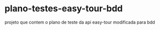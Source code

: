 # plano-testes-easy-tour-bdd
projeto que contem o plano de teste da api easy-tour modificada para bdd
